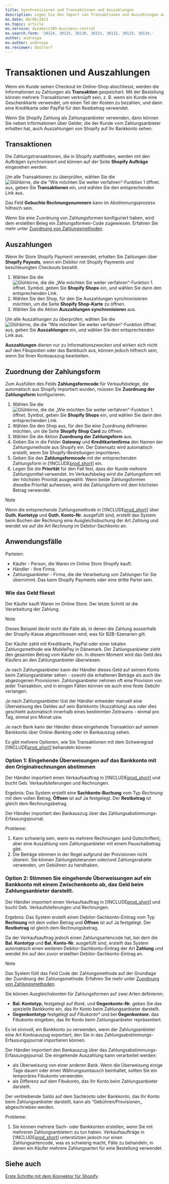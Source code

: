 ```yaml
---
title: Synchronisieren und Transaktionen und Auszahlungen
description: Legen Sie den Import von Transaktionen und Auszahlungen aus Shopify fest und führen Sie ihn aus.
ms.date: 06/06/2023
ms.topic: article
ms.service: dynamics365-business-central
ms.search.form: '30124, 30125, 30130, 30131, 30132, 30133, 30134,'
author: andreipa
ms.author: andreipa
ms.reviewer: bholtorf
---
```


# Transaktionen und Auszahlungen

Wenn ein Kunde seinen Checkout im Online-Shop abschliesst, werden die Informationen zu Zahlungen als **Transaktion** gespeichert. Mit der Bestellung können mehrere Transaktionen verknüpft sein, z. B. wenn ein Kunde eine Geschenkkarte verwendet, um einen Teil der Kosten zu bezahlen, und dann eine Kreditkarte oder PayPal für den Restbetrag verwendet.

Wenn Sie Shopify Zahlung als Zahlungsanbieter verwenden, dann können Sie neben Informationen über Gelder, die der Kunde vom Zahlungsanbieter erhalten hat, auch Auszahlungen von Shopify auf Ihr Bankkonto sehen.

## Transaktionen

Die Zahlungstransaktionen, die in Shopify stattfinden, werden mit den Aufträgen synchronisiert und können auf der Seite **Shopify Aufträge** eingesehen werden.

Um alle Transaktionen zu überprüfen, wählen Sie die ![Glühbirne, die die “Wie möchten Sie weiter verfahren“-Funktion 1 öffnet.](../media/ui-search/search_small.png "Wie möchten Sie weiter verfahren?") aus, geben Sie **Transaktionen** ein, und wählen Sie den entsprechenden Link aus.

Das Feld **Gebuchte Rechnungsnummern** kann im Abstimmungsprozess hilfreich sein.

Wenn Sie eine Zuordnung von Zahlungsformen konfiguriert haben, wird dem erstellten Beleg ein Zahlungsformen-Code zugewiesen. Erfahren Sie mehr unter [Zuordnung von Zahlungsmethoden](#payment-method-mapping).

## Auszahlungen

Wenn Ihr Store Shopify Payment verwendet, erhalten Sie Zahlungen über **Shopify Payouts**, wenn ein Debitor mit Shopify Payments und beschleunigten Checkouts bezahlt.

1. Wählen Sie die ![Glühbirne, die die „Wie möchten Sie weiter verfahren“-Funktion 1.](../media/ui-search/search_small.png "Wie möchten Sie weiter verfahren?") öffnet. Symbol, geben Sie **Shopify Shops** ein, und wählen Sie dann den entsprechenden Link.
2. Wählen Sie den Shop, für den Sie Auszahlungen synchronisieren möchten, um die Seite **Shopify Shop-Karte** zu öffnen.
3. Wählen Sie die Aktion **Auszahlungen synchronisieren** aus.

Um alle Auszahlungen zu überprüfen, wählen Sie die ![Glühbirne, die die “Wie möchten Sie weiter verfahren“-Funktion öffnet.](../media/ui-search/search_small.png "Wie möchten Sie weiter verfahren?") aus, geben Sie **Auszahlungen** ein, und wählen Sie den entsprechenden Link aus.

**Auszahlungen** dienen nur zu Informationszwecken und wirken sich nicht auf den Fibuposten oder das Bankbuch aus, können jedoch hilfreich sein, wenn Sie Ihren Kontoauszug bearbeiten.

## Zuordnung der Zahlungsform

Zum Ausfüllen des Felds **Zahlungsformcode** für Verkaufsbelege, die automatisch aus Shopify importiert wurden, müssen Sie **Zuordnung der Zahlungsform** konfigurieren.

1. Wählen Sie die ![Glühbirne, die die „Wie möchten Sie weiter verfahren“-Funktion 1.](../media/ui-search/search_small.png "Tell Me-Funktion") öffnet. Symbol, geben Sie **Shopify Shops** ein, und wählen Sie dann den entsprechenden Link.
2. Wählen Sie den Shop aus, für den Sie eine Zuordnung definieren möchten, um die Seite **Shopify Shop Card** zu öffnen.
3. Wählen Sie die Aktion **Zuordnung der Zahlungsform** aus.
4. Geben Sie in die Felder **Gateway** und **Kreditkartenfirma** den Namen der Zahlungsmethode aus Shopify ein. Der Datensatz wird automatisch erstellt, wenn Sie Shopify-Bestellungen importieren.
5. Geben Sie den **Zahlungsformcode** mit der entsprechenden Zahlungsform in [!INCLUDE[prod_short](../includes/prod_short.md)] ein.
6. Legen Sie die **Priorität** für den Fall fest, dass der Kunde mehrere Zahlungsmittel verwendet. Im Verkaufsbeleg wird die Zahlungsform mit der höchsten Priorität ausgewählt. Wenn beide Zahlungsformen dieselbe Priorität aufweisen, wird die Zahlungsform mit dem höchsten Betrag verwendet.

> [!NOTE]  
> Wenn die entsprechende Zahlungsmethode in [!INCLUDE[prod_short](../includes/prod_short.md)] über **Guth. Kontotyp** und **Guth. Konto-Nr.** ausgefüllt sind, erstellt das System beim Buchen der Rechnung eine Ausgleichsbuchung der Art *Zahlung* und wendet sie auf die Art *Rechnung* im Debitor-Sachkonto an.

## Anwendungsfälle
  
Parteien:

* Käufer - Person, die Waren im Online Store Shopify kauft.
* Händler - Ihre Firma.
* Zahlungsanbieter - Firma, die die Verarbeitung von Zahlungen für Sie übernimmt. Das kann Shopify Payments oder eine dritte Partei sein.

### Wie das Geld fliesst

Der Käufer kauft Waren im Online Store. Der letzte Schritt ist die Verarbeitung der Zahlung.

>[!NOTE]
> Dieses Beispiel deckt nicht die Fälle ab, in denen die Zahlung ausserhalb der Shopify-Kasse abgeschlossen wird, was für B2B-Szenarien gilt.
  
Der Käufer zahlt mit Kreditkarte, PayPal oder einer lokalen Zahlungsmethode wie MobilePay in Dänemark. Der Zahlungsanbieter zieht den gesamten Betrag vom Käufer ein. In diesem Moment wird das Geld des Käufers an den Zahlungsanbieter überwiesen.

Je nach Zahlungsanbieter kann der Händler dieses Geld auf seinem Konto beim Zahlungsanbieter sehen - sowohl die erhaltenen Beträge als auch die abgezogenen Provisionen. Zahlungsanbieter nehmen oft eine Provision von jeder Transaktion, und in einigen Fällen können sie auch eine feste Gebühr verlangen.
  
Je nach Zahlungsanbieter löst der Händler entweder manuell eine Überweisung des Geldes auf sein Bankkonto (Auszahlung) aus oder dies geschieht automatisch innerhalb eines bestimmten Zeitraums - einmal pro Tag, einmal pro Monat usw.
  
Je nach Bank kann der Händler diese eingehende Transaktion auf seinem Bankkonto über Online-Banking oder im Bankauszug sehen.

Es gibt mehrere Optionen, wie Sie Transaktionen mit dem Schweregrad [!INCLUDE[prod_short](../includes/prod_short.md)] behandeln können
  
### Option 1: Eingehende Überweisungen auf das Bankkonto mit den Originalrechnungen abstimmen
  
Der Händler importiert einen Verkaufsauftrag in [!INCLUDE[prod_short](../includes/prod_short.md)] und bucht Geb. Verkaufslieferungen und Rechnungen.

Ergebnis: Das System erstellt eine **Sachkonto-Buchung** vom Typ *Rechnung* mit dem vollen Betrag, **Öffnen** ist auf Ja festgelegt. Der **Restbetrag** ist gleich dem Rechnungsbetrag.

Der Händler importiert den Bankauszug über das Zahlungsabstimmungs-Erfassungsjournal.

Probleme:

1. Kann schwierig sein, wenn es mehrere Rechnungen (und Gutschriften), aber eine Auszahlung vom Zahlungsanbieter mit einem Pauschalbetrag gibt.
2. Die Beträge stimmen in der Regel aufgrund der Provisionen nicht überein. Sie können Zahlungstoleranzen oder/und Zahlungsrabatte verwenden, um Gebühren zu handhaben.

### Option 2: Stimmen Sie eingehende Überweisungen auf ein Bankkonto mit einem Zwischenkonto ab, das Geld beim Zahlungsanbieter darstellt.
  
Der Händler importiert einen Verkaufsauftrag in [!INCLUDE[prod_short](../includes/prod_short.md)] und bucht Geb. Verkaufslieferungen und Rechnungen.
  
Ergebnis: Das System erstellt einen Debitor-Sachkonto-Eintrag vom Typ **Rechnung** mit dem vollen Betrag und **Öffnen** ist auf Ja festgelegt. Der **Restbetrag** ist gleich dem Rechnungsbetrag.

Da der Verkaufsauftrag jedoch einen Zahlungsartencode hat, bei dem die **Bal. Kontotyp** und **Bal. Konto-Nr.** ausgefüllt sind, erstellt das System automatisch einen weiteren Debitor-Sachkonto-Eintrag der Art **Zahlung** und wendet ihn auf den zuvor erstellten Debitor-Sachkonto-Eintrag an.

>[!NOTE]
> Das System füllt das Feld Code der Zahlungsmethode auf der Grundlage der Zuordnung der Zahlungsmethode. Erfahren Sie mehr unter [Zuordnung von Zahlungsmethoden](#payment-method-mapping).
  
Sie können Ausgleichskonten für Zahlungsformen auf zwei Arten definieren:

* **Bal. Kontotyp**, festgelegt auf *Bank*, und **Gegenkonto-Nr.** geben Sie das spezielle Bankkonto ein, das Ihr Konto beim Zahlungsanbieter darstellt.
* **Gegenkontotyp** festgelegt auf *Fibukonto** und bei **Gegenkontonr.** das Fibukonto eingeben, das Ihr Konto beim Zahlungsanbieter repräsentiert.

Es ist sinnvoll, ein Bankkonto zu verwenden, wenn der Zahlungsanbieter eine Art Kontoauszug exportiert, den Sie in das Zahlungsabstimmungs-Erfassungsjournal importieren können.

Der Händler importiert den Bankauszug über das Zahlungsabstimmungs-Erfassungsjournal. Die eingehende Auszahlung kann verarbeitet werden:

* als Überweisung von einer anderen Bank. Wenn die Überweisung einige Tage dauert oder einen Währungsumtausch beinhaltet, sollten Sie ein temporäres Fibukonto verwenden.
* als Differenz auf dem Fibukonto, das Ihr Konto beim Zahlungsanbieter darstellt.
  
Der verbleibende Saldo auf dem Sachkonto oder Bankkonto, das Ihr Konto beim Zahlungsanbieter darstellt, kann als “Gebühren/Provisionen„ abgeschrieben werden.

Probleme:

1. Sie können mehrere Sach- oder Bankkonten erstellen, wenn Sie mit mehreren Zahlungsanbietern zu tun haben. Verkaufsaufträge in [!INCLUDE[prod_short](../includes/prod_short.md)] unterstützen jedoch nur einen Zahlungsartencode, was es schwierig macht, Fälle zu behandeln, in denen ein Käufer mehrere Zahlungsarten für eine Bestellung verwendet.

## Siehe auch 

[Erste Schritte mit dem Konnektor für Shopify](get-started.md)  
